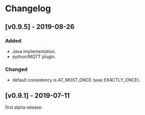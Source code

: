 # Changelog

## [v0.9.5] - 2019-08-26

### Added

- Java implementation.
- python/MQTT plugin.

### Changed

- default consistency is AT_MOST_ONCE (was EXACTLY_ONCE).

## [v0.9.1] - 2019-07-11

first alpha release.

